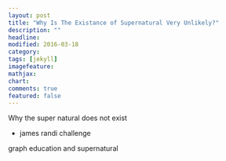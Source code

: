 ```yaml
---
layout: post
title: "Why Is The Existance of Supernatural Very Unlikely?"
description: ""
headline: 
modified: 2016-03-18
category: 
tags: [jekyll]
imagefeature: 
mathjax: 
chart: 
comments: true
featured: false
---
```


Why the super natural does not exist
- james randi challenge

graph education and supernatural